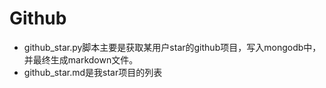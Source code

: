 Github
===

- github_star.py脚本主要是获取某用户star的github项目，写入mongodb中，并最终生成markdown文件。
- github_star.md是我star项目的列表